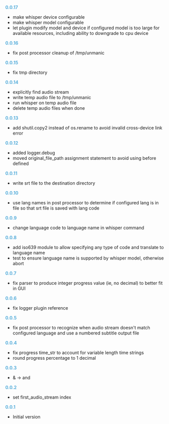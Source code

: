 
**<span style="color:#56adda">0.0.17</span>**
- make whisper device configurable
- make whisper model configurable
- let plugin modify model and device if configured model is too large for available resources, including ability to downgrade to cpu device

**<span style="color:#56adda">0.0.16</span>**
- fix post processor cleanup of /tmp/unmanic

**<span style="color:#56adda">0.0.15</span>**
- fix tmp directory

**<span style="color:#56adda">0.0.14</span>**
- explicitly find audio stream
- write temp audio file to /tmp/unmanic
- run whisper on temp audio file
- delete temp audio files when done

**<span style="color:#56adda">0.0.13</span>**
- add shutil.copy2 instead of os.rename to avoid invalid cross-device link error

**<span style="color:#56adda">0.0.12</span>**
- added logger.debug
- moved original_file_path assignment statement to avoid using before defined

**<span style="color:#56adda">0.0.11</span>**
- write srt file to the destination directory

**<span style="color:#56adda">0.0.10</span>**
- use lang names in post processor to determine if configured lang is in file so that srt file is saved with lang code

**<span style="color:#56adda">0.0.9</span>**
- change language code to language name in whisper command 

**<span style="color:#56adda">0.0.8</span>**
- add iso639 module to allow specifying any type of code and translate to language name
- test to ensure language name is supported by whisper model, otherwise abort

**<span style="color:#56adda">0.0.7</span>**
- fix parser to produce integer progress value (ie, no decimal) to better fit in GUI

**<span style="color:#56adda">0.0.6</span>**
- fix logger plugin reference

**<span style="color:#56adda">0.0.5</span>**
- fix post processor to recognize when audio stream doesn't match configured language and use a numbered subtitle output file

**<span style="color:#56adda">0.0.4</span>**
- fix progress time_str to account for variable length time strings
- round progress percentage to 1 decimal

**<span style="color:#56adda">0.0.3</span>**
- & -> and

**<span style="color:#56adda">0.0.2</span>**
- set first_audio_stream index

**<span style="color:#56adda">0.0.1</span>**
- Initial version
